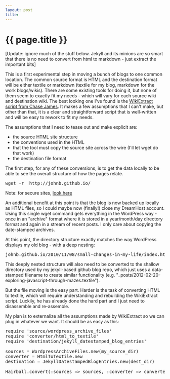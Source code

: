 ```yaml
---
layout: post
title: 
---
```

# {{ page.title }}

[Update: ignore much of the stuff below. Jekyll and its minions are so smart that there is no need to convert from html to markdown - just extract the important bits]

This is a first experimental step in moving a bunch of blogs to one common location. The common source format is HTML and the destination format will be either textile or markdown (textile for my blog, markdown for the work blogs/wikis). There are some existing tools for doing it, but none of them seem to exactly fit my needs - which will vary for each source wiki and destination wiki. The best looking one I've found is the <a href="https://github.com/nuex/wiki_extract">WikiExtract script from Chase James</a>. It makes a few assumptions that I can't make, but other than that, it is a clear and straightforward script that is well-written and will be easy to rework to fit my needs.

The assumptions that I need to tease out and make explicit are:
* the source HTML site structure
* the conventions used in the HTML
* that the tool must copy the source site across the wire (I'll let wget do that work)
* the destination file format

The first step, for any of these conversions, is to get the data locally to be able to see the overall structure of how the pages relate.

<pre>
wget -r  http://johnb.github.io/
</pre>
Note: for secure sites, <a href="http://stackoverflow.com/questions/4272770/wget-with-authentication">look here</a>

An additional benefit at this point is that the blog is now backed up locally as HTML files, so I could maybe now (finally!) close my DreamHost account. Using this single wget command gets everything in the WordPress way - once in an "archive" format where it is stored in a year/month/day directory format and again in a stream of recent posts. I only care about copying the date-stamped archives.

At this point, the directory structure exactly matches the way WordPress displays my old blog - with a deep nesting:
<pre>
johnb.github.io/2010/11/08/small-changes-in-my-life/index.html
</pre>

This deeply nested structure will also need to be converted to the shallow directory used by my jekyll-based github blog repo, which just uses a data-stamped filename to create similar functionality (e.g. "_posts/2012-02-20-exploring-javascript-through-mazes.textile").

But the file moving is the easy part. Harder is the task of converting HTML to textile, which will require understanding and rebuilding the WikiExtract script. Luckily, he has already done the hard part and I just need to disassemble and re-assemble.

My plan is to externalize all the assumptions made by WikiExtract so we can plug in whatever we want. It should be as easy as this:

<pre>
require 'source/wordpress_archive_files'
require 'converter/html_to_textile'
require 'destination/jekyll_datestamped_blog_entries'

sources = WordpressArchiveFiles.new(my_source_dir)
converter = HtmlToTextile.new
destination = JekyllDatestampedBlogEntries.new(dest_dir)

Hairball.convert(:sources => sources, :converter => converter, :destination => destination)
</pre>

